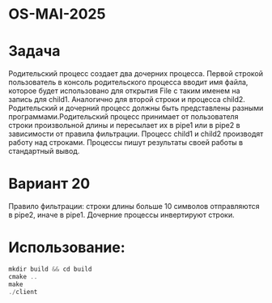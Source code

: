 # OS-MAI-2025

# Задача
Родительский процесс создает два дочерних процесса. Первой строкой пользователь в консоль родительского процесса вводит
имя файла, которое будет использовано для открытия File с таким именем на запись для child1. Аналогично для второй
строки и процесса child2. Родительский и дочерний процесс должны быть представлены разными программами.Родительский
процесс принимает от пользователя строки произвольной длины и пересылает их в pipe1 или в pipe2 в зависимости от правила
фильтрации. Процесс child1 и child2 производят работу над строками. Процессы пишут результаты своей работы в стандартный
вывод.

# Вариант 20
Правило фильтрации: строки длины больше 10 символов отправляются в pipe2, иначе в pipe1. Дочерние процессы инвертируют
строки.

# Использование:

```c
mkdir build && cd build
cmake ..
make
./client
```
